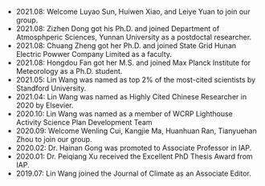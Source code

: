 - 2021.08: Welcome Luyao Sun, Huiwen Xiao, and Leiye Yuan to join our group.
- 2021.08: Zizhen Dong got his Ph.D. and joined Department of Atmosphperic Sciences, Yunnan University as a postdoctal researcher.
- 2021.08: Chuang Zheng got her Ph.D. and joined State Grid Hunan Electric Powwer Company Limited as a faculty.
- 2021.08: Hongdou Fan got her M.S. and joined Max Planck Institute for Meteorology as a Ph.D. student.
- 2021.05: Lin Wang was named as top 2% of the most-cited scientists by Standford University.
- 2021.04: Lin Wang was named as Highly Cited Chinese Researcher in 2020 by Elsevier.
- 2020.10: Lin Wang was named as a member of WCRP Lighthouse Activity Science Plan Development Team
- 2020.09: Welcome Wenling Cui, Kangjie Ma, Huanhuan Ran, Tianyuehan Zhou to join our group.
- 2020.02: Dr. Hainan Gong was promoted to Associate Professor in IAP.
- 2020.01: Dr. Peiqiang Xu received the Excellent PhD Thesis Award from IAP.
- 2019.07: Lin Wang joined the Journal of Climate as an Associate Editor.
